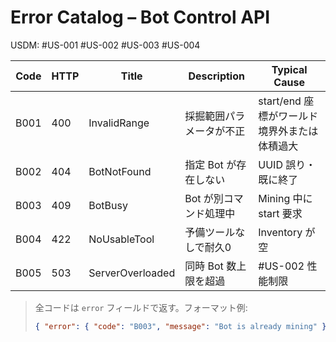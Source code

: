 # Error Catalog – Bot Control API  
USDM: #US-001 #US-002 #US-003 #US-004  

| Code | HTTP | Title | Description | Typical Cause |
|------|------|-------|-------------|---------------|
| B001 | 400  | InvalidRange        | 採掘範囲パラメータが不正 | start/end 座標がワールド境界外または体積過大 |
| B002 | 404  | BotNotFound         | 指定 Bot が存在しない     | UUID 誤り・既に終了 |
| B003 | 409  | BotBusy            | Bot が別コマンド処理中    | Mining 中に start 要求 |
| B004 | 422  | NoUsableTool        | 予備ツールなしで耐久0     | Inventory が空 |
| B005 | 503  | ServerOverloaded    | 同時 Bot 数上限を超過     | #US-002 性能制限 |

> 全コードは `error` フィールドで返す。フォーマット例:  
> ```json
> { "error": { "code": "B003", "message": "Bot is already mining" } }